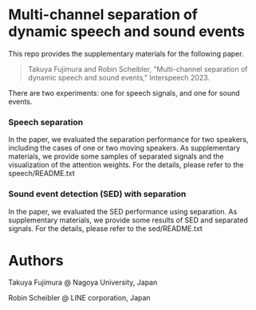 # Multi-channel separation of dynamic speech and sound events

This repo provides the supplementary materials for the following paper.

> Takuya Fujimura and Robin Scheibler, "Multi-channel separation of dynamic speech and sound events," Interspeech 2023.

There are two experiments: one for speech signals, and one for sound events.

### Speech separation
In the paper, we evaluated the separation performance for two speakers, including the cases of one or two moving speakers.
As supplementary materials, we provide some samples of separated signals and the visualization of the attention weights.
For the details, please refer to the speech/README.txt

### Sound event detection (SED) with separation
In the paper, we evaluated the SED performance using separation.
As supplementary materials, we provide some results of SED and separated signals.
For the details, please refer to the sed/README.txt


# Authors
Takuya Fujimura @ Nagoya University, Japan

Robin Scheibler @ LINE corporation, Japan
